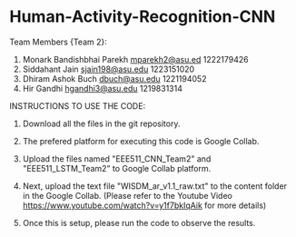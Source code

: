 # Human-Activity-Recognition-CNN
Team Members {Team 2}:
1) Monark Bandishbhai Parekh mparekh2@asu.ed 1222179426
3) Siddahant Jain sjain198@asu.edu 1223151020
4) Dhiram Ashok Buch dbuch@asu.edu 1221194052
5) Hir Gandhi  hgandhi3@asu.edu  1219831314
 
INSTRUCTIONS TO USE THE CODE:

1) Download all the files in the git repository.

2) The prefered platform for executing this code is Google Collab.

3) Upload the files named "EEE511_CNN_Team2" and "EEE511_LSTM_Team2" to Google Collab platform.

4) Next, upload the text file "WISDM_ar_v1.1_raw.txt" to the content folder in the Google Collab. 
    (Please refer to the Youtube Video https://www.youtube.com/watch?v=y1f7bkIqAik for more details)

5) Once this is setup, please run the code to observe the results.
